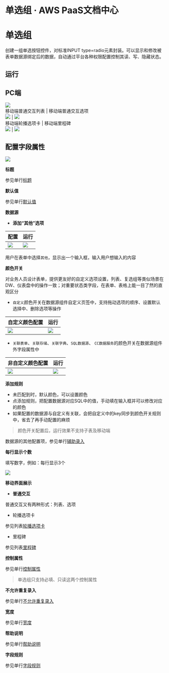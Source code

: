# 单选组 · AWS PaaS文档中心

# 单选组

创建一组单选按钮控件，对标准INPUT type=radio元素封装。可以显示和修改被表单数据源绑定后的数据，自动通过平台各种权限配置控制其读、写、隐藏状态。

## 运行

PC端  
---  
[![](https://docs.awspaas.com/user-manual/aws-pass-console-user-manual-form-vue-64ga/zj/radiogroups.png)](<radiogroups.png>)  
移动端普通交互列表 | 移动端普通交互选项  
[![](https://docs.awspaas.com/user-manual/aws-pass-console-user-manual-form-vue-64ga/zj/radiogroupsD1.png)](<radiogroupsD1.png>) | [![](https://docs.awspaas.com/user-manual/aws-pass-console-user-manual-form-vue-64ga/zj/radiogroupsD1.1.png)](<radiogroupsD1.1.png>)  
移动端轮播选项卡 | 移动端里程碑  
[![](https://docs.awspaas.com/user-manual/aws-pass-console-user-manual-form-vue-64ga/zj/textS2.1.png)](<textS2.1.png>) | [![](https://docs.awspaas.com/user-manual/aws-pass-console-user-manual-form-vue-64ga/zj/textS3.1.png)](<textS3.1.png>)  
  
## 配置字段属性

[![](https://docs.awspaas.com/user-manual/aws-pass-console-user-manual-form-vue-64ga/zj/textRA1.png)](<textRA1.png>)

**标题**

参见单行[标题](<text.html#title>)

**默认值**

参见单行[默认值](<text.html#mrz>)

**数据源**

  * **添加“其他”选项**

配置 | 运行  
---|---  
[![](https://docs.awspaas.com/user-manual/aws-pass-console-user-manual-form-vue-64ga/zj/textRA2.png)](<textRA2.png>) | [![](https://docs.awspaas.com/user-manual/aws-pass-console-user-manual-form-vue-64ga/zj/textRA3.png)](<textRA3.png>)  
  
用户在表单中选择`其他`，显示出一个输入框，输入用户想输入的内容

**颜色开关**

对业务人员设计表单，提供更友好的自定义选项设置，列表、复选组等类似场景在DW、仪表盘中的操作一致；对重要状态类字段，在表单、表格上能一目了然的直观区分

  * `自定义`颜色开关在数据源组件自定义页签中，支持拖动选项的顺序、设置默认选择中、删除选项等操作

自定义颜色配置 | 运行  
---|---  
[![](https://docs.awspaas.com/user-manual/aws-pass-console-user-manual-form-vue-64ga/zj/textRA4.png)](<textRA4.png>) | [![](https://docs.awspaas.com/user-manual/aws-pass-console-user-manual-form-vue-64ga/zj/textRA4.1.png)](<textRA4.1.png>)  
  
  * `关联表单`、`关联存储`、`关联字典`、`SQL数据源`、 `CC数据服务`的颜色开关在数据源组件外字段属性中

非自定义颜色配置 | 运行  
---|---  
[![](https://docs.awspaas.com/user-manual/aws-pass-console-user-manual-form-vue-64ga/zj/textRA5.png)](<textRA5.png>) | [![](https://docs.awspaas.com/user-manual/aws-pass-console-user-manual-form-vue-64ga/zj/textRA4.1.png)](<textRA4.1.png>)  
  
**添加规则**

  * 未匹配到时，默认颜色，可以设置颜色
  * 点添加规则，把配置数据源对应SQL中的值，手动填在输入框并可以修改对应的颜色
  * 如果配置的数据源与自定义有关联，会把自定义中的key同步到颜色开关规则中，省去了再手动配置的麻烦

> 颜色开关配置后，运行效果不支持子表及移动端

数据源的其他配置项，参见单行[辅助录入](<text.html#source>)

**每行显示个数**

填写数字，例如：每行显示3个  

[![](https://docs.awspaas.com/user-manual/aws-pass-console-user-manual-form-vue-64ga/zj/radiogroupsD2.png)](<radiogroupsD2.png>)

**移动界面展示**

  * **普通交互**

普通交互又有两种形式：列表、选项

  * 轮播选项卡

参见列表[轮播选项卡](<combobox.html#lb>)

  * 里程碑

参见列表[里程碑](<combobox.html#lcb>)

**控制属性**

参见单行[控制属性](<text.html#control>)

> 单选组只支持必填、只读这两个控制属性

**不允许重复录入**

参见单行[不允许重复录入](<text.html#nocopy>)

**宽度**

参见单行[宽度](<text.html#wigth>)

**帮助说明**

参见单行[帮助说明](<text.html#help>)

**字段规则**

参见单行[字段规则](<text.html#zdgz>)